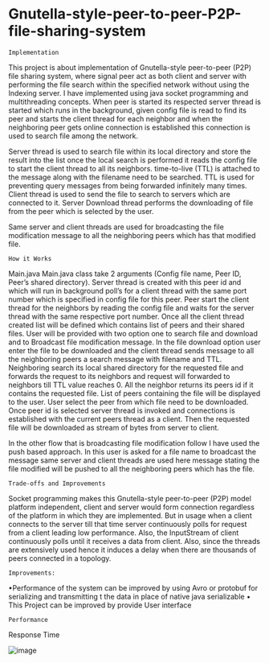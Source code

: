 # Gnutella-style-peer-to-peer-P2P-file-sharing-system

    Implementation 

  This project is about implementation of Gnutella-style peer-to-peer (P2P) file sharing system, where signal peer act as both client and server with performing the file search within the specified network without using the Indexing server. I have implemented using java socket programming and multithreading concepts. When peer is started its respected server thread is started which runs in the background, given config file is read to find its peer and starts the client thread for each neighbor and when the neighboring peer gets online connection is established this connection is used to search file among the network.
	
 Server thread is used to search file within its local directory and store the result into the list once the local search is performed it reads the config file to start the client thread to all its neighbors. time-to-live (TTL) is attached to the message along with the filename need to be searched. TTL is used for preventing query messages from being forwarded infinitely many times. Client thread is used to send the file to search to servers which are connected to it. Server Download thread performs the downloading of file from the peer which is selected by the user.
	
  Same server and client threads are used for broadcasting the file modification message to all the neighboring peers which has that modified file.

    How it Works

Main.java
	Main.java class take 2 arguments (Config file name, Peer ID, Peer’s shared directory). Server thread is created with this peer id and which will run in background poll’s for a client thread with the same port number which is specified in config file for this peer.
	Peer start the client thread for the neighbors by reading the config file and waits for the server thread with the same respective port number. Once all the client thread created list will be defined which contains list of peers and their shared files.
	User will be provided with two option one to search file and download and to Broadcast file modification message. In the file download option user enter the file to be downloaded and the client thread sends message to all the neighboring peers a search message with filename and TTL. Neighboring search its local shared directory for the requested file and forwards the request to its neighbors and request will forwarded to neighbors till TTL value reaches 0. All the neighbor returns its peers id if it contains the requested file. List of peers containing the file will be displayed to the user.
	User select the peer from which file need to be downloaded. Once peer id is selected server thread is invoked and connections is established with the current peers thread as a client. Then the requested file will be downloaded as stream of bytes from server to client.
  
In the other flow that is broadcasting file modification follow I have used the push based approach. In this user is asked for a file name to broadcast the message same server and client threads are used here message stating the file modified will be pushed to all the neighboring peers which has the file.

    Trade-offs and Improvements

Socket programming makes this Gnutella-style peer-to-peer (P2P) model platform independent, client and server would form connection regardless of the platform in which they are implemented. But in usage when a client connects to the server till that time server continuously polls for request from a client leading low performance.  Also, the InputStream of client continuously polls until it receives a data from client.  Also, since the threads are extensively used hence it induces a delay when there are thousands of peers connected in a topology.

    Improvements: 

•Performance of the system can be improved by using Avro or protobuf for serializing and transmitting t the data in place of native java serializable
• This Project can be improved by provide User interface 

    Performance

Response Time


![image](https://user-images.githubusercontent.com/22176809/35885572-e9bf1454-0b53-11e8-8f4d-504c2a8f1f82.png)



 
